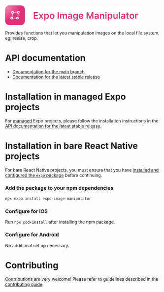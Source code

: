 <p>
  <a href="https://docs.expo.dev/versions/latest/sdk/imagemanipulator/">
    <img
      src="../../.github/resources/expo-image-manipulator.svg"
      alt="expo-image-manipulator"
      height="64" />
  </a>
</p>

Provides functions that let you manipulation images on the local file system, eg: resize, crop.

# API documentation

- [Documentation for the main branch](https://github.com/expo/expo/blob/main/docs/pages/versions/unversioned/sdk/imagemanipulator.mdx)
- [Documentation for the latest stable release](https://docs.expo.dev/versions/latest/sdk/imagemanipulator/)

# Installation in managed Expo projects

For [managed](https://docs.expo.dev/archive/managed-vs-bare/) Expo projects, please follow the installation instructions in the [API documentation for the latest stable release](https://docs.expo.dev/versions/latest/sdk/imagemanipulator/).

# Installation in bare React Native projects

For bare React Native projects, you must ensure that you have [installed and configured the `expo` package](https://docs.expo.dev/bare/installing-expo-modules/) before continuing.

### Add the package to your npm dependencies

```sh
npx expo install expo-image-manipulator
```

### Configure for iOS

Run `npx pod-install` after installing the npm package.

### Configure for Android

No additional set up necessary.

# Contributing

Contributions are very welcome! Please refer to guidelines described in the [contributing guide](https://github.com/expo/expo#contributing).
